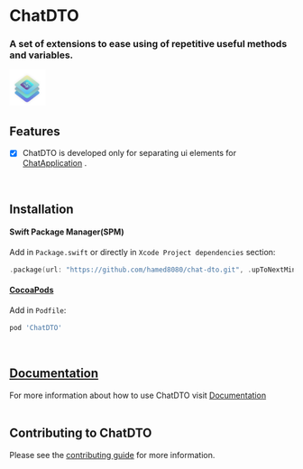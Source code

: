 # ChatDTO
### A set of extensions to ease using of repetitive useful methods and variables.
<img src="https://github.com/hamed8080/chat-dto/raw/main/images/icon.png"  width="64" height="64">
<br />

## Features

- [x] ChatDTO is developed only for separating ui elements for [ChatApplication](https://github.com/hamed8080/chat-application) .
<br/>

## Installation

#### Swift Package Manager(SPM) 

Add in `Package.swift` or directly in `Xcode Project dependencies` section:

```swift
.package(url: "https://github.com/hamed8080/chat-dto.git", .upToNextMinor(from: "1.0.0")),
```

#### [CocoaPods](https://cocoapods.org) 

Add in `Podfile`:

```ruby
pod 'ChatDTO'
```
<br/>

## [Documentation](https://hamed8080.gitlab.io/additive/documentation/chat-dto/)
For more information about how to use ChatDTO visit [Documentation](https://hamed8080.gitlab.io/additive/documentation/chat-dto/) 
<br/>
<br/>

## Contributing to ChatDTO
Please see the [contributing guide](/CONTRIBUTING.md) for more information.

<!-- Copyright (c) 2021-2022 Apple Inc and the Swift Project authors. All Rights Reserved. -->
